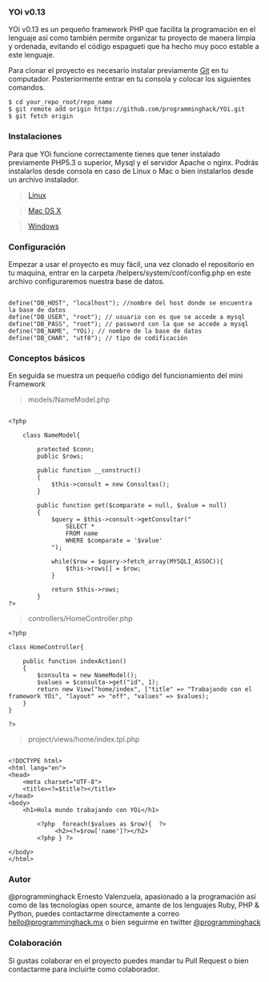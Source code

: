 ### YOi v0.13

YOi v0.13 es un pequeño framework PHP que facilita la programación en el lenguaje así como también permite organizar tu proyecto de manera limpia y ordenada, evitando el código espagueti que ha hecho muy poco estable a este lenguaje.

Para clonar el proyecto es necesario instalar previamente [Git](http://git-scm.com/) en tu computador. Posteriormente entrar en tu consola y colocar los siguientes comandos.

```
$ cd your_repo_root/repo_name
$ git remote add origin https://github.com/programminghack/YOi.git
$ git fetch origin

```

### Instalaciones
Para que YOi funcione correctamente tienes que tener instalado previamente PHP5.3 o superior, Mysql y el servidor Apache o nginx. Podrás instalarlos desde consola en caso de Linux o Mac o bien instalarlos desde un archivo instalador.

> [Linux](https://www.google.com.mx/webhp?sourceid=chrome-instant&ion=1&espv=2&es_th=1&ie=UTF-8#q=lamp+linux)

> [Mac OS X](https://www.mamp.info/en/) 

> [Windows ](https://www.apachefriends.org/es/index.html)

### Configuración
Empezar a usar el proyecto es muy fácil, una vez clonado el repositorio en tu maquina, entrar en la carpeta /helpers/system/conf/config.php  en este archivo configuraremos nuestra base de datos.

```

define("DB_HOST", "localhost"); //nombre del host donde se encuentra la base de datos
define("DB_USER", "root"); // usuario con es que se accede a mysql
define("DB_PASS", "root"); // password con la que se accede a mysql
define("DB_NAME", "YOi); // nombre de la base de datos 
define("DB_CHAR", "utf8"); // tipo de codificación

```

### Conceptos básicos
En seguida se muestra un pequeño código del funcionamiento del mini Framework

> models/NameModel.php

```

<?php

    class NameModel{

        protected $conn;
        public $rows;

        public function __construct()
        {
            $this->consult = new Consultas();
        }

        public function get($comparate = null, $value = null)
        {
            $query = $this->consult->getConsultar("
                SELECT *
                FROM name
                WHERE $comparate = '$value'
            ");

            while($row = $query->fetch_array(MYSQLI_ASSOC)){
                $this->rows[] = $row;
            }

            return $this->rows;
        }
?>

```

> controllers/HomeController.php

```
<?php

class HomeController{

    public function indexAction()
    {
        $consulta = new NameModel();
        $values = $consulta->get("id", 1);
        return new View("home/index", ["title" => "Trabajando con el framework YOi", "layout" => "off", "values" => $values);
    }
}

?>
```

> project/views/home/index.tpl.php

```

<!DOCTYPE html>
<html lang="en">
<head>
	<meta charset="UTF-8">
	<title><?=$title?></title>
</head>
<body>
	<h1>Hola mundo trabajando con YOi</h1>

        <?php  foreach($values as $row){  ?>
	         <h2><?=$row['name']?></h2>
        <?php } ?>

</body>
</html>

```

### Autor
@programminghack Ernesto Valenzuela, apasionado a la programación así como de las tecnologías open source, amante de los lenguajes Ruby, PHP & Python, puedes contactarme directamente a correo hello@programminghack.mx o bien seguirme en twitter [@programminghack](https://twitter.com/programminghack)

### Colaboración
Si gustas colaborar en el proyecto puedes mandar tu Pull Request o bien contactarme para incluirte como colaborador.